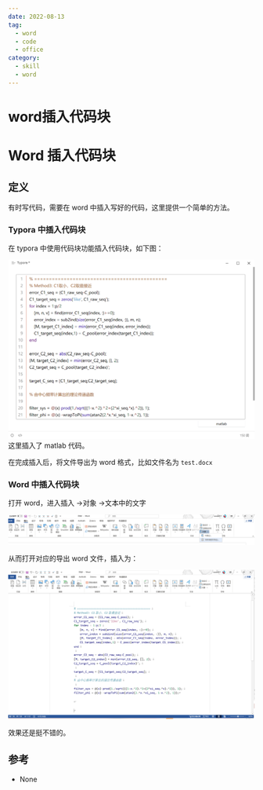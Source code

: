 ```yaml
---
date: 2022-08-13
tag:
  - word
  - code
  - office
category:
  - skill
  - word
---
```


# word插入代码块

# Word 插入代码块


## 定义

有时写代码，需要在 word 中插入写好的代码，这里提供一个简单的方法。

### Typora 中插入代码块

在 typora 中使用代码块功能插入代码块，如下图：

![Pasted image 20211228205802](./assets/Pasted-image-20211228205802.png)
这里插入了 matlab 代码。

在完成插入后，将文件导出为 word 格式，比如文件名为 `test.docx`

### Word 中插入代码块

打开 word，进入插入 ->对象 ->文本中的文字

![Pasted image 20211228205959](./assets/Pasted-image-20211228205959.png)

从而打开对应的导出 word 文件，插入为：

![Pasted image 20211228210041](./assets/Pasted-image-20211228210041.png)

效果还是挺不错的。

## 参考

- None
